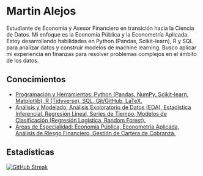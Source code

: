 
# Martin Alejos

Estudiante de Economía y Asesor Financiero en transición hacia la Ciencia de Datos. Mi enfoque es la Economía Pública y la Econometría Aplicada. Estoy desarrollando habilidades en Python (Pandas, Scikit-learn), R y SQL para analizar datos y construir modelos de machine learning. Busco aplicar mi experiencia en finanzas para resolver problemas complejos en el ámbito de los datos.


## Conocimientos

 - [Programación y Herramientas: Python (Pandas, NumPy, Scikit-learn, Matplotlib), R (Tidyverse), SQL, Git/GitHub, LaTeX.](https://awesomeopensource.com/project/elangosundar/awesome-README-templates)
 - [Análisis y Modelado: Análisis Exploratorio de Datos (EDA), Estadística Inferencial, Regresión Lineal, Series de Tiempo, Modelos de Clasificación (Regresión Logística, Random Forest).](https://github.com/matiassingers/awesome-readme)
 - [Áreas de Especialidad: Economía Pública, Econometría Aplicada, Análisis de Riesgo Financiero, Gestión de Cartera de Cobranza.](https://bulldogjob.com/news/449-how-to-write-a-good-readme-for-your-github-project)

## Estadísticas
[![GitHub Streak](https://github-readme-streak-stats.herokuapp.com?user=Martin-Gato&theme=dark)](https://git.io/streak-stats)


<!--
**Martin-Gato/Martin-Gato** is a ✨ _special_ ✨ repository because its `README.md` (this file) appears on your GitHub profile.

Here are some ideas to get you started:

- 🔭 I’m currently working on ...
- 🌱 I’m currently learning ...
- 👯 I’m looking to collaborate on ...
- 🤔 I’m looking for help with ...
- 💬 Ask me about ...
- 📫 How to reach me: ...
- 😄 Pronouns: ...
- ⚡ Fun fact: ...
-->
